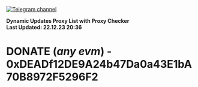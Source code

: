 [![Telegram channel](https://img.shields.io/endpoint?url=https://runkit.io/damiankrawczyk/telegram-badge/branches/master?url=https://t.me/n4z4v0d)](https://t.me/n4z4v0d) 

**Dynamic Updates Proxy List with Proxy Checker**  
**Last Updated: 22.12.23 20:36**

# DONATE (_any evm_) - 0xDEADf12DE9A24b47Da0a43E1bA70B8972F5296F2
